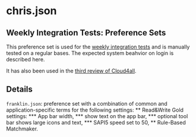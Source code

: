 # chris.json

## Weekly Integration Tests: Preference Sets

This preference set is used for the 
[weekly integration tests](http://wiki.gpii.net/w/Weekly_Integration_Test_Plan) and is manually tested on a regular bases. The expected system beahvior on login is described here.

It has also been used in the [third review of Cloud4all](https://github.com/GPII/universal/blob/master/testData/preferences/review3/review3-preferences.md).

## Details
`franklin.json`: preference set with a combination of common and application-specific terms for the following settings:
** Read&Write Gold settings:
*** App bar width, 
*** show text on the app bar, 
*** optional tool bar shows large icons and text,
*** SAPI5 speed set to 50,
** Rule-Based Matchmaker.